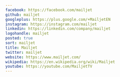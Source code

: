 ```yaml
---
facebook: https://facebook.com/mailjet
github: mailjet
googleplus: https://plus.google.com/+MailjetEN
instagram: https://instagram.com/mailjet
linkedin: https://linkedin.com/company/mailjet
logohandle: mailjet
posted: true
sort: mailjet
title: Mailjet
twitter: mailjet
website: https://www.mailjet.com/
wikipedia: https://en.wikipedia.org/wiki/Mailjet
youtube: https://youtube.com/MailjetTV
---
```

